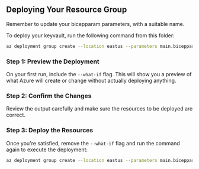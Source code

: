 ## Deploying Your Resource Group

Remember to update your bicepparam parameters, with a suitable name.

To deploy your keyvault, run the following command from this folder:

```bash
az deployment group create --location eastus --parameters main.bicepparam --what-if
````

### Step 1: Preview the Deployment

On your first run, include the `--what-if` flag. This will show you a preview of what Azure will create or change without actually deploying anything.

### Step 2: Confirm the Changes

Review the output carefully and make sure the resources to be deployed are correct.

### Step 3: Deploy the Resources

Once you're satisfied, remove the `--what-if` flag and run the command again to execute the deployment:

```bash
az deployment group create --location eastus --parameters main.bicepparam
```